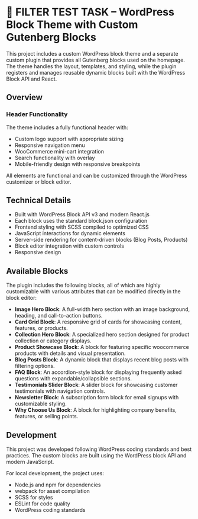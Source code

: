 # 🎨 FILTER TEST TASK – WordPress Block Theme with Custom Gutenberg Blocks

This project includes a custom WordPress block theme and a separate custom plugin that provides all Gutenberg blocks used on the homepage. The theme handles the layout, templates, and styling, while the plugin registers and manages reusable dynamic blocks built with the WordPress Block API and React.

## Overview


### Header Functionality

The theme includes a fully functional header with:

- Custom logo support with appropriate sizing
- Responsive navigation menu
- WooCommerce mini-cart integration
- Search functionality with overlay
- Mobile-friendly design with responsive breakpoints

All elements are functional and can be customized through the WordPress customizer or block editor.

## Technical Details

- Built with WordPress Block API v3 and modern React.js
- Each block uses the standard block.json configuration
- Frontend styling with SCSS compiled to optimized CSS
- JavaScript interactions for dynamic elements
- Server-side rendering for content-driven blocks (Blog Posts, Products)
- Block editor integration with custom controls
- Responsive design

## Available Blocks

The plugin includes the following blocks, all of which are highly customizable with various attributes that can be modified directly in the block editor:

- **Image Hero Block**: A full-width hero section with an image background, heading, and call-to-action buttons.
- **Card Grid Block**: A responsive grid of cards for showcasing content, features, or products.
- **Collection Hero Block**: A specialized hero section designed for product collection or category displays.
- **Product Showcase Block**: A block for featuring specific woocommerce products with details and visual presentation.
- **Blog Posts Block**: A dynamic block that displays recent blog posts with filtering options.
- **FAQ Block**: An accordion-style block for displaying frequently asked questions with expandable/collapsible sections.
- **Testimonials Slider Block**: A slider block for showcasing customer testimonials with navigation controls.
- **Newsletter Block**: A subscription form block for email signups with customizable styling.
- **Why Choose Us Block**: A block for highlighting company benefits, features, or selling points.


## Development

This project was developed following WordPress coding standards and best practices. The custom blocks are built using the WordPress block API and modern JavaScript.

For local development, the project uses:
- Node.js and npm for dependencies
- webpack for asset compilation
- SCSS for styles
- ESLint for code quality
- WordPress coding standards

